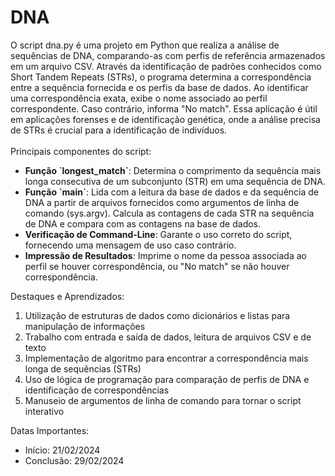 <h1>DNA</h1>

O script dna.py é uma projeto em Python que realiza a análise de sequências de DNA, comparando-as com perfis de referência armazenados em um arquivo CSV. Através da identificação de padrões conhecidos como Short Tandem Repeats (STRs), o programa determina a correspondência entre a sequência fornecida e os perfis da base de dados. Ao identificar uma correspondência exata, exibe o nome associado ao perfil correspondente. Caso contrário, informa "No match". Essa aplicação é útil em aplicações forenses e de identificação genética, onde a análise precisa de STRs é crucial para a identificação de indivíduos.
<br>
<br>
Principais componentes do script:
<ul>
  <li><strong>Função `longest_match`</strong>: Determina o comprimento da sequência mais longa consecutiva de um subconjunto (STR) em uma sequência de DNA.</li>
  <li><strong>Função `main`</strong>: Lida com a leitura da base de dados e da sequência de DNA a partir de arquivos fornecidos como argumentos de linha de comando (sys.argv). Calcula as contagens de cada STR na sequência de DNA e compara com as contagens na base de dados.</li>
  <li><strong>Verificação de Command-Line</strong>: Garante o uso correto do script, fornecendo uma mensagem de uso caso contrário.</li>
  <li><strong>Impressão de Resultados</strong>: Imprime o nome da pessoa associada ao perfil se houver correspondência, ou "No match" se não houver correspondência.</li>
</ul>

Destaques e Aprendizados: <br>
<ol>
  <li>Utilização de estruturas de dados como dicionários e listas para manipulação de informações</li>
  <li>Trabalho com entrada e saída de dados, leitura de arquivos CSV e de texto</li>
  <li>Implementação de algoritmo para encontrar a correspondência mais longa de sequências (STRs)</li>
  <li>Uso de lógica de programação para comparação de perfis de DNA e identificação de correspondências</li>
  <li>Manuseio de argumentos de linha de comando para tornar o script interativo</li>
</ol>


Datas Importantes: 
<ul>
  <li>Início: 21/02/2024</li>
  <li>Conclusão: 29/02/2024</li>
</ul>
